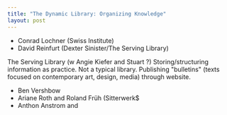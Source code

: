 ```yaml
---
title: "The Dynamic Library: Organizing Knowledge"
layout: post
---
```


* Conrad Lochner (Swiss Institute)
* David Reinfurt (Dexter Sinister/The Serving Library)

The Serving Library (w Angie Kiefer and Stuart ?)
Storing/structuring information as practice. Not a typical library. Publishing "bulletins" (texts focused on contemporary art, design, media) through website. 

* Ben Vershbow
* Ariane Roth and Roland Früh (Sitterwerk$
* Anthon Anstrom and